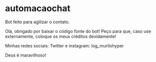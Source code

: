 # automacaochat
Bot feito para agilizar o contato.


Olá, obrigado por baixar o código fonte do bot! Peço para que, caso use externamente, coloque os meus créditos devidamente!

Minhas redes sociais:
Twitter e instagram: log_murilohyper

Deus é maravilhoso!
